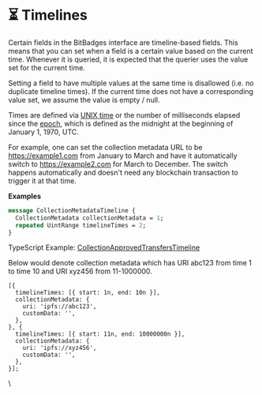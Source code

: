 # ⏳ Timelines

Certain fields in the BitBadges interface are timeline-based fields. This means that you can set when a field is a certain value based on the current time. Whenever it is queried, it is expected that the querier uses the value set for the current time.

Setting a field to have multiple values at the same time is disallowed (i.e. no duplicate timeline times). If the current time does not have a corresponding value set, we assume the value is empty / null.

Times are defined via [UNIX time](https://developer.mozilla.org/en-US/docs/Glossary/Unix\_time) or the number of milliseconds elapsed since the [epoch](https://developer.mozilla.org/en-US/docs/Web/JavaScript/Reference/Global\_Objects/Date#the\_epoch\_timestamps\_and\_invalid\_date), which is defined as the midnight at the beginning of January 1, 1970, UTC.

For example, one can set the collection metadata URL to be https://example1.com from January to March and have it automatically switch to https://example2.com for March to December. The switch happens automatically and doesn't need any blockchain transaction to trigger it at that time.

**Examples**

```protobuf
message CollectionMetadataTimeline {
  CollectionMetadata collectionMetadata = 1;
  repeated UintRange timelineTimes = 2;
}
```

TypeScript Example: [CollectionApprovedTransfersTimeline](https://bitbadges.github.io/bitbadgesjs/packages/proto/docs/interfaces/CollectionApprovedTransferTimeline.html)

Below would denote collection metadata which has URI abc123 from time 1 to time 10 and URI xyz456 from 11-1000000.

```typescriptreact
[{
  timelineTimes: [{ start: 1n, end: 10n }],
  collectionMetadata: {
    uri: 'ipfs://abc123',
    customData: '',
  },
}, {
  timelineTimes: [{ start: 11n, end: 10000000n }],
  collectionMetadata: {
    uri: 'ipfs://xyz456',
    customData: '',
  },
}];
```

\


